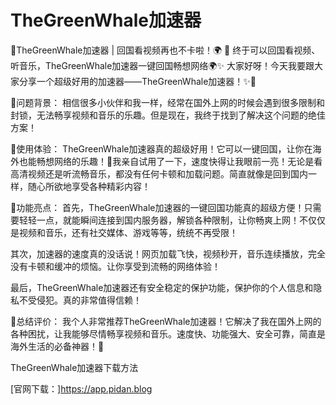 # TheGreenWhale加速器

🚀TheGreenWhale加速器 | 回国看视频再也不卡啦！🌍
🚀 终于可以回国看视频、听音乐，TheGreenWhale加速器一键回国畅想网络🌍✨
大家好呀！今天我要跟大家分享一个超级好用的加速器——TheGreenWhale加速器！✨🐋
	
🌟问题背景：
相信很多小伙伴和我一样，经常在国外上网的时候会遇到很多限制和封锁，无法畅享视频和音乐的乐趣。但是现在，我终于找到了解决这个问题的绝佳方案！
	
🌈使用体验：
TheGreenWhale加速器真的超级好用！它可以一键回国，让你在海外也能畅想网络的乐趣！🎉我亲自试用了一下，速度快得让我眼前一亮！无论是看高清视频还是听流畅音乐，都没有任何卡顿和加载问题。简直就像是回到国内一样，随心所欲地享受各种精彩内容！
	
🌟功能亮点：
首先，TheGreenWhale加速器的一键回国功能真的超级方便！只需要轻轻一点，就能瞬间连接到国内服务器，解锁各种限制，让你畅爽上网！不仅仅是视频和音乐，还有社交媒体、游戏等等，统统不再受限！
	
其次，加速器的速度真的没话说！网页加载飞快，视频秒开，音乐连续播放，完全没有卡顿和缓冲的烦恼。让你享受到流畅的网络体验！
	
最后，TheGreenWhale加速器还有安全稳定的保护功能，保护你的个人信息和隐私不受侵犯。真的非常值得信赖！
	
🌈总结评价：
我个人非常推荐TheGreenWhale加速器！它解决了我在国外上网的各种困扰，让我能够尽情畅享视频和音乐。速度快、功能强大、安全可靠，简直是海外生活的必备神器！🌟

TheGreenWhale加速器下载方法

[官网下载：]https://app.pidan.blog
